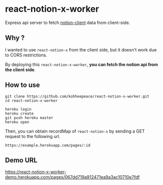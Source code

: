 # react-notion-x-worker
Express api server to fetch [notion-client](https://github.com/NotionX/react-notion-x/tree/master/packages/notion-client) data from client-side.

## Why ?
I wanted to use `react-notion-x` from the client side, but it doesn't work due to CORS restrictions.

By deploying this `react-notion-x-worker`, **you can fetch the notion api from the client side**.


## How to use
```
git clone https://github.com/kohheepeace/react-notion-x-worker.git
cd react-notion-x-worker

heroku login
heroku create
git push heroku master
heroku open
```

Then, you can obtain recordMap of `react-notion-x` by sending a GET request to the following url.

```
https://example.herokuapp.com/pages/:id
```

## Demo URL
https://react-notion-x-worker-demo.herokuapp.com/pages/067dd719a912471ea9a3ac10710e7fdf